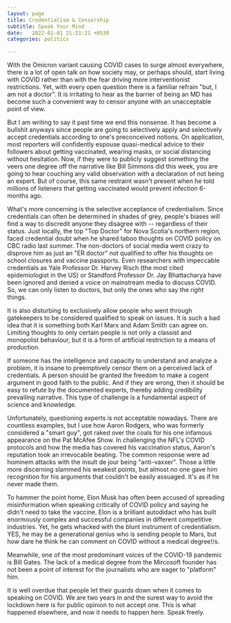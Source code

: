 ```yaml
---
layout: page
title: Credentialism & Censorship
subtitle: Speak Your Mind
date:   2022-01-01 21:21:21 +0530
categories: politics

---
```


With the Omicron variant causing COVID cases to surge almost everywhere, there is a lot of open talk on how society may, or perhaps should, start living with COVID rather than with the fear driving more interventionist restrictions. Yet, with every open question there is a familiar refrain "but, I am not a doctor". It is irritating to hear as the barrier of being an MD has become such a convenient way to censor anyone with an unacceptable point of view. 


But I am writing to say it past time we end this nonsense. It has become a bullshit anyways since people are going to selectively apply and selectively accept credentials according to one's preconceived notions.
On application, most reporters will confidently espouse quasi-medical advice to their followers about getting vaccinated, wearing masks, or social distancing without hesitation. Now, if they were to publicly suggest something the veers one degree off the narrative like Bill Simmons did this week, you are going to hear couching any valid observation with a declaration of not being an expert. But of course, this same restraint wasn't present when he told millions of listeners that getting vaccinated would prevent infection 6-months ago.


What's more concerning is the selective acceptance of credentialism. Since credentials can often be determined in shades of grey, people's biases will find a way to discredit anyone they disagree with -- regardless of their status. Just locally, the top "Top Doctor" for Nova Scotia's northern region, faced credential doubt when he shared taboo thoughts on COVID policy on CBC radio last summer.  The non-doctors of social media went crazy to disprove him as just an "ER doctor" not qualified to offer his thoughts on school closures and vaccine passports. Even researchers with impeccable credentials as Yale Professor Dr. Harvey Risch (the most cited epidemiologist in the US) or Standford Professor Dr. Jay Bhattacharya have been ignored and denied a voice on mainstream media to discuss COVID. So, we can only listen to doctors, but only the ones who say the *right* things.


It is also disturbing to exclusively allow people who went through gatekeepers to be considered qualified to speak on issues. It is such a bad idea that it is something both Karl Marx and Adam Smith can agree on. Limiting thoughts to only certain people is not only a classist and monopolist behaviour, but it is a form of artificial restriction to a means of production.


If someone has the intelligence and capacity to understand and analyze a problem, it is insane to preemptively censor them on a perceived lack of credentials. A person should be granted the freedom to make a cogent argument in good faith to the public. And if they are wrong, then it should be easy to refute by the documented experts, thereby adding credibility prevailing narrative. This type of challenge is a fundamental aspect of science and knowledge. 


Unfortunately, questioning experts is not acceptable nowadays. There are countless examples, but I use how Aaron Rodgers, who was formerly considered a "smart guy", got raked over the coals for his one infamous appearance on the Pat McAfee Show. In challenging the NFL's COVID protocols and how the media has covered his vaccination status, Aaron's reputation took an irrevocable beating. The common response were ad hominem attacks with the insult de jour being "anti-vaxxer".  Those a little more discerning slammed his weakest points, but almost no one gave him recognition for his arguments that couldn't be easily assuaged. It's as if he never made them.


To hammer the point home, Elon Musk has often been accused of spreading misinformation when speaking critically of COVID policy and saying he didn't need to take the vaccine. Elon is a brilliant autodidact who has built enormously complex and successful companies in different competitive industries. Yet, he gets whacked with the blunt instrument of credentialism. YES, he may be a generational genius who is sending people to Mars, but how dare he think he can comment on COVID without a medical degree!/s. 


Meanwhile, one of the most predominant voices of the COVID-19 pandemic is Bill Gates. The lack of a medical degree from the Mircosoft founder has not been a point of interest for the journalists who are eager to "platform" him.


It is well overdue that people let their guards down when it comes to speaking on COVID. We are two years in and the surest way to avoid the lockdown here is for public opinion to not accept one. This is what happened elsewhere, and now it needs to happen here. Speak freely.
